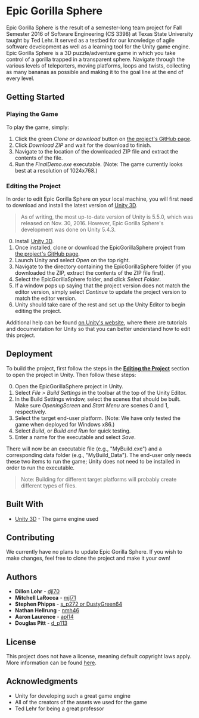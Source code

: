 # Epic Gorilla Sphere

Epic Gorilla Sphere is the result of a semester-long team project for Fall Semester 2016 of Software Engineering (CS 3398) at Texas State University taught by Ted Lehr.
It served as a testbed for our knowledge of agile software development as well as a learning tool for the Unity game engine. 
Epic Gorilla Sphere is a 3D puzzle/adventure game in which you take control of a gorilla trapped in a transparent sphere.
Navigate through the various levels of teleporters, moving platforms, loops and twists, collecting as many bananas as possible and making it to the goal line at the end of every level. 

## Getting Started

### Playing the Game

To play the game, simply:

1. Click the green *Clone or download* button on [the project's GitHub page](https://github.com/CS3398-Cobalt-Salutations/EpicGorillaSphere).
2. Click *Download ZIP* and wait for the download to finish.
3. Navigate to the location of the downloaded ZIP file and extract the contents of the file.
4. Run the *FinalDemo.exe* executable. (Note: The game currently looks best at a resolution of 1024x768.)

### Editing the Project

In order to edit Epic Gorilla Sphere on your local machine, you will first need to download and install the latest version of [Unity 3D](https://unity3d.com/get-unity/download).
>As of writing, the most up-to-date version of Unity is 5.5.0, which was released on Nov. 30, 2016. However, Epic Gorilla Sphere's development was done on Unity 5.4.3.

0. Install [Unity 3D](https://unity3d.com/get-unity/download).
1. Once installed, clone or download the EpicGorillaSphere project from [the project's GitHub page](https://github.com/CS3398-Cobalt-Salutations/EpicGorillaSphere).
2. Launch Unity and select *Open* on the top right.
3. Navigate to the directory containing the EpicGorillaSphere folder (if you downloaded the ZIP, extract the contents of the ZIP file first).
4. Select the EpicGorillaSphere folder, and click *Select Folder*.
5. If a window pops up saying that the project version does not match the editor version, simply select *Continue* to update the project version to match the editor version.
6. Unity should take care of the rest and set up the Unity Editor to begin editing the project.

Additional help can be found [on Unity's website](https://unity3d.com/learn), where there are tutorials and documentation for Unity so that you can better understand how to edit this project.

## Deployment

To build the project, first follow the steps in the [**Editing the Project**](https://github.com/CS3398-Cobalt-Salutations/EpicGorillaSphere#editing-the-project) section to open the project in Unity. Then follow these steps:

0. Open the EpicGorillaSphere project in Unity.
1. Select *File > Build Settings* in the toolbar at the top of the Unity Editor.
2. In the Build Settings window, select the scenes that should be built. Make sure *OpeningScreen* and *Start Menu* are scenes 0 and 1, respectively.
3. Select the target end-user platform. (Note: We have only tested the game when deployed for Windows x86.)
4. Select *Build*, or *Build and Run* for quick testing.
5. Enter a name for the executable and select *Save*.

There will now be an executable file (e.g., "MyBuild.exe") and a corresponding data folder (e.g., "MyBuild_Data"). The end-user only needs these two items to run the game; Unity does not need to be installed in order to run the executable.
>Note: Building for different target platforms will probably create different types of files.

## Built With

* [Unity 3D](https://unity3d.com/) - The game engine used

## Contributing

We currently have no plans to update Epic Gorilla Sphere. If you wish to make changes, feel free to clone the project and make it your own!

## Authors

* **Dillon Lohr** - [djl70](https://github.com/djl70)
* **Mitchell LaRocca** - [mjl71](https://github.com/mjl71)
* **Stephen Phipps** - [s_p272 or DustyGreen64](https://github.com/DustyGreen64)
* **Nathan Hellrung** - [nmh46](https://github.com/nmh46)
* **Aaron Laurence** - [apl14](http://github.com/apl14)
* **Douglas Pitt** - [d_p113](https://github.com/dp113)

## License

This project does not have a license, meaning default copyright laws apply. More information can be found [here](https://help.github.com/articles/open-source-licensing/).

## Acknowledgments

* Unity for developing such a great game engine
* All of the creators of the assets we used for the game
* Ted Lehr for being a great professor
